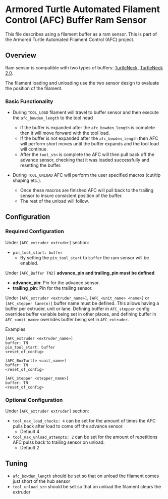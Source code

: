# Armored Turtle Automated Filament Control (AFC) Buffer Ram Sensor

This file describes using a filament buffer as a ram sensor. This is part of the Armored Turtle Automated Filament Control (AFC) project.

## Overview

Ram sensor is compatible with two types of buffers: [TurtleNeck](https://github.com/ArmoredTurtle/TurtleNeck), [TurtleNeck 2.0](https://github.com/ArmoredTurtle/TurtleNeck2.0).

The filament loading and unloading use the two sensor design to evaluate the position of the filament.

### Basic Functionality

- During `TOOL_LOAD` filament will travel to buffer sensor and then execute the `afc_bowden_length` to the tool head
  - If the buffer is expanded after the `afc_bowden_length` is complete then it will move forward with the tool load.
  - If the buffer is not expanded after the `afc_bowden_length` then AFC will perform short moves until the buffer expands and the tool load will continue.
  - After the `tool_stn` is complete the AFC will then pull back off the advance sensor, checking that it was loaded successfully and resetting the buffer.

- During `TOOL_UNLOAD` AFC will perform the user specified macros (cut/tip shaping etc.).
  - Once these macros are finished AFC will pull back to the trailing sensor to insure consistent position of the buffer.
  - The rest of the unload will follow.

## Configuration

### Required Configuration

Under `[AFC_extruder extruder]` section:

- `pin_tool_start: buffer`
  - By setting the `pin_tool_start` to `buffer` the ram sensor will be enabled.

Under `[AFC_Buffer TN2]`
__advance_pin and trailing_pin must be defined__

- __advance_pin__: Pin for the advance sensor.
- __trailing_pin__: Pin for the trailing sensor.

Under `[AFC_extruder <extruder_name>]`, `[AFC_<unit_name> <name>]` or `[AFC_stepper lane(n)]` buffer name must be defined. This allows having a buffer per extruder, unit or lane. Defining buffer in `AFC_stepper` config overrides buffer variable being set in other places, and defining buffer in `AFC_<unit_name>` overrides buffer being set in `AFC_extruder`. 

Examples
```
[AFC_extruder <extruder_name>]
buffer: TN
pin_tool_start: buffer
<reset_of_config>
```

```
[AFC_BoxTurtle <unit_name>]
buffer: TN
<reset_of_config>
```

```
[AFC_Stepper <stepper_name>]
buffer: TN
<reset_of_config>
```

### Optional Configuration

Under `[AFC_extruder extruder]` section:

- `tool_max_load_checks: 4` can be set for the amount of times the AFC pulls back after load to come off the advance sensor.
  - Default 4
- `tool_max_unload_attempts: 2` can be set for the amount of repetitions AFC pulss back to trailing sensor on unload.
  - Default 2

## Tuning

- `afc_bowden_length` should be set so that on unload the filament comes just short of the hub sensor
- `tool_unload_stn` should be set so that on unload the filament clears the extruder